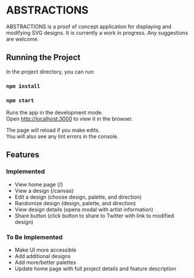 # ABSTRACTIONS

ABSTRACTIONS is a proof of concept application for displaying and modifying SVG designs. It is currently a work in progress. Any suggestions are welcome.

## Running the Project

In the project directory, you can run:

### `npm install`

### `npm start`

Runs the app in the development mode.<br>
Open [http://localhost:3000](http://localhost:3000) to view it in the browser.

The page will reload if you make edits.<br>
You will also see any lint errors in the console.

## Features

### Implemented

- View home page (/)
- View a design (/canvas)
- Edit a design (choose design, palette, and direction)
- Randomize design (design, palette, and direction)
- View design details (opens modal with artist information)
- Share button (click button to share to Twitter with link to modified design)

### To Be Implemented

- Make UI more accessible
- Add additional designs
- Add more/better palettes
- Update home page with full project details and feature description

